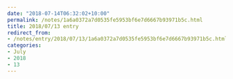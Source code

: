 ```yaml
---
date: "2018-07-14T06:32:02+10:00"
permalink: /notes/1a6a0372a7d0535fe5953bf6e7d6667b93971b5c.html
title: 2018/07/13 entry
redirect_from:
- /notes/entry/2018/07/13/1a6a0372a7d0535fe5953bf6e7d6667b93971b5c.html
categories:
- July
- 2018
- 13
---
```

